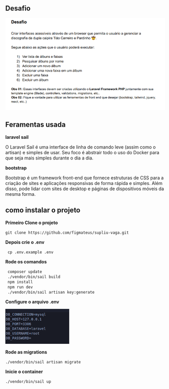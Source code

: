 
## Desafio

<p align="start"><img src="desafio.png" width="500"></a></p>


## Feramentas usada

**laravel sail**


<p>
O Laravel Sail é uma interface de linha de comando leve 
(assim como o artisan) e simples de usar. Seu foco é 
abstrair todo o uso do Docker para que seja mais simples 
durante o dia a dia.</p>

**bootstrap**
<p>
Bootstrap é um framework front-end que fornece estruturas de CSS para a criação de sites e aplicações responsivas de forma rápida e simples. Além disso, pode lidar com sites de desktop e páginas de dispositivos móveis da mesma forma.
</p>

## como instalar o projeto

**Primeiro Clone o projeto**

```
git clone https://github.com/figmateus/supliu-vaga.git
```
**Depois crie o .env**
```
 cp .env.example .env
 ```
 **Rode os comandos**
```
 composer update
 ./vendor/bin/sail build
 npm install 
 npm run dev
 ./vendor/bin/sail artisan key:generate
 ```
 **Configure o arquivo .env**
    <p align="start"><img src="env.png" width="200"></a></p>
 **Rode as migrations**

 ```
 ./vendor/bin/sail artisan migrate
 ```
 **Inicie o container**
 ```
 ./vendor/bin/sail up
 ```
